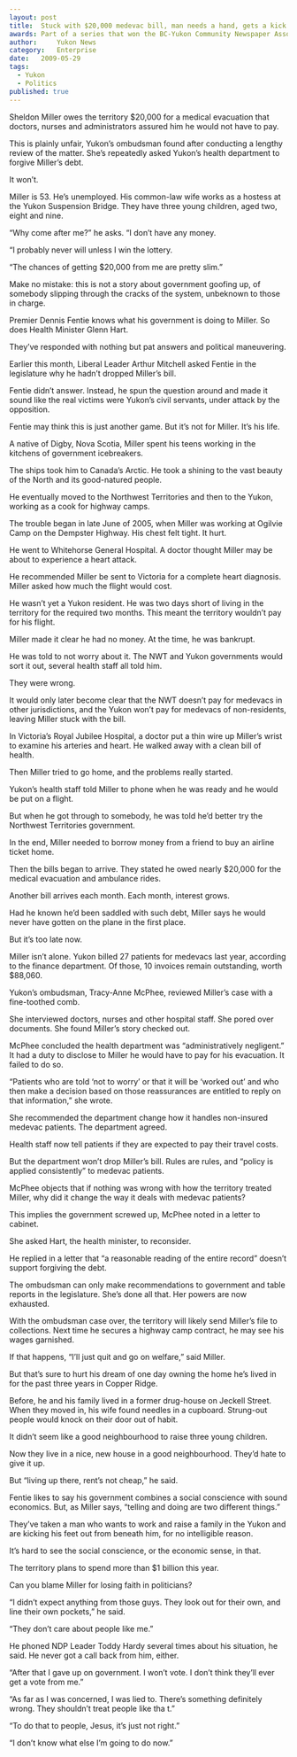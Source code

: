 ```yaml
---
layout:	post
title:	Stuck with $20,000 medevac bill, man needs a hand, gets a kick
awards: Part of a series that won the BC-Yukon Community Newspaper Association's award for best feature series, and led to a man's financially crippling medical bill being overturned
author:     Yukon News
category:	Enterprise
date:	2009-05-29
tags: 
  - Yukon
  - Politics
published: true
---
```


Sheldon Miller owes the territory $20,000 for a medical evacuation that doctors, nurses and administrators assured him he would not have to pay.

This is plainly unfair, Yukon’s ombudsman found after conducting a lengthy review of the matter. She’s repeatedly asked Yukon’s health department to forgive Miller’s debt.

It won’t.<!-- BREAK -->

Miller is 53. He’s unemployed. His common-law wife works as a hostess at the Yukon Suspension Bridge. They have three young children, aged two, eight and nine.

“Why come after me?” he asks. “I don’t have any money.

“I probably never will unless I win the lottery.

“The chances of getting $20,000 from me are pretty slim.”

Make no mistake: this is not a story about government goofing up, of somebody slipping through the cracks of the system, unbeknown to those in charge.

Premier Dennis Fentie knows what his government is doing to Miller. So does Health Minister Glenn Hart.

They’ve responded with nothing but pat answers and political maneuvering.

Earlier this month, Liberal Leader Arthur Mitchell asked Fentie in the legislature why he hadn’t dropped Miller’s bill.

Fentie didn’t answer. Instead, he spun the question around and made it sound like the real victims were Yukon’s civil servants, under attack by the opposition.

Fentie may think this is just another game. But it’s not for Miller. It’s his life.

A native of Digby, Nova Scotia, Miller spent his teens working in the kitchens of government icebreakers.

The ships took him to Canada’s Arctic. He took a shining to the vast beauty of the North and its good-natured people.

He eventually moved to the Northwest Territories and then to the Yukon, working as a cook for highway camps.

The trouble began in late June of 2005, when Miller was working at Ogilvie Camp on the Dempster Highway. His chest felt tight. It hurt.

He went to Whitehorse General Hospital. A doctor thought Miller may be about to experience a heart attack.

He recommended Miller be sent to Victoria for a complete heart diagnosis. Miller asked how much the flight would cost.

He wasn’t yet a Yukon resident. He was two days short of living in the territory for the required two months. This meant the territory wouldn’t pay for his flight.

Miller made it clear he had no money. At the time, he was bankrupt.

He was told to not worry about it. The NWT and Yukon governments would sort it out, several health staff all told him.

They were wrong.

It would only later become clear that the NWT doesn’t pay for medevacs in other jurisdictions, and the Yukon won’t pay for medevacs of non-residents, leaving Miller stuck with the bill.

In Victoria’s Royal Jubilee Hospital, a doctor put a thin wire up Miller’s wrist to examine his arteries and heart. He walked away with a clean bill of health.

Then Miller tried to go home, and the problems really started.

Yukon’s health staff told Miller to phone when he was ready and he would be put on a flight.

But when he got through to somebody, he was told he’d better try the Northwest Territories government.

In the end, Miller needed to borrow money from a friend to buy an airline ticket home.

Then the bills began to arrive. They stated he owed nearly $20,000 for the medical evacuation and ambulance rides.

Another bill arrives each month. Each month, interest grows.

Had he known he’d been saddled with such debt, Miller says he would never have gotten on the plane in the first place.

But it’s too late now.

Miller isn’t alone. Yukon billed 27 patients for medevacs last year, according to the finance department. Of those, 10 invoices remain outstanding, worth $88,060.

Yukon’s ombudsman, Tracy-Anne McPhee, reviewed Miller’s case with a fine-toothed comb.

She interviewed doctors, nurses and other hospital staff. She pored over documents. She found Miller’s story checked out.

McPhee concluded the health department was “administratively negligent.” It had a duty to disclose to Miller he would have to pay for his evacuation. It failed to do so.

“Patients who are told ‘not to worry’ or that it will be ‘worked out’ and who then make a decision based on those reassurances are entitled to reply on that information,” she wrote.

She recommended the department change how it handles non-insured medevac patients. The department agreed.

Health staff now tell patients if they are expected to pay their travel costs.

But the department won’t drop Miller’s bill. Rules are rules, and “policy is applied consistently” to medevac patients.

McPhee objects that if nothing was wrong with how the territory treated Miller, why did it change the way it deals with medevac patients?

This implies the government screwed up, McPhee noted in a letter to cabinet.


She asked Hart, the health minister, to reconsider.

He replied in a letter that “a reasonable reading of the entire record” doesn’t support forgiving the debt.

The ombudsman can only make recommendations to government and table reports in the legislature. She’s done all that. Her powers are now exhausted.

With the ombudsman case over, the territory will likely send Miller’s file to collections. Next time he secures a highway camp contract, he may see his wages garnished.

If that happens, “I’ll just quit and go on welfare,” said Miller.

But that’s sure to hurt his dream of one day owning the home he’s lived in for the past three years in Copper Ridge.

Before, he and his family lived in a former drug-house on Jeckell Street. When they moved in, his wife found needles in a cupboard. Strung-out people would knock on their door out of habit.

It didn’t seem like a good neighbourhood to raise three young children.

Now they live in a nice, new house in a good neighbourhood. They’d hate to give it up.

But “living up there, rent’s not cheap,” he said.

Fentie likes to say his government combines a social conscience with sound economics. But, as Miller says, “telling and doing are two different things.”

They’ve taken a man who wants to work and raise a family in the Yukon and are kicking his feet out from beneath him, for no intelligible reason.

It’s hard to see the social conscience, or the economic sense, in that.

The territory plans to spend more than $1 billion this year.

Can you blame Miller for losing faith in politicians?

“I didn’t expect anything from those guys. They look out for their own, and line their own pockets,” he said.

“They don’t care about people like me.”

He phoned NDP Leader Toddy Hardy several times about his situation, he said. He never got a call back from him, either.

“After that I gave up on government. I won’t vote. I don’t think they’ll ever get a vote from me.”

“As far as I was concerned, I was lied to. There’s something definitely wrong. They shouldn’t treat people like tha t.”

“To do that to people, Jesus, it’s just not right.”

“I don’t know what else I’m going to do now.”